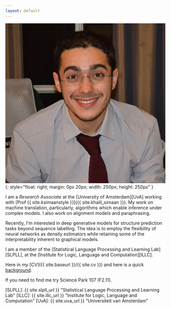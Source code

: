```yaml
---
layout: default
---
```


![wilker](/img/people/wilker2.png){: style="float: right; margin: 0px 20px; width: 250px; height: 250px" }


I am a *Research Associate* at the [University of Amsterdam][UvA] working with [Prof {{ site.ksimaanstyle }}]({{ site.khalil_simaan }}).
My work on machine translation, particularly, algorithms which enable inference under complex models. I also work on alignment models and paraphrasing.

Recently, I'm interested in deep generative models for structure prediction tasks beyond sequence labelling. The idea is to employ the flexibility of neural networks as density estimators while retaining some of the interpretability inherent to graphical models.

I am a member of the [Statistical Language Processing and Learning Lab][SLPLL], at the [Institute for Logic, Language and Computation][ILLC].

Here in my [CV]({{ site.baseurl }}/{{ site.cv }}) and here is a quick [background](pages/background).

If you need to find me try Science Park 107 (F2.11).

[SLPLL]: {{ site.slpll_url }} "Statistical Language Processing and Learning Lab"
[ILLC]: {{ site.illc_url }} "Institute for Logic, Language and Computation"
[UvA]: {{ site.uva_url }} "Universiteit van Amsterdam"
